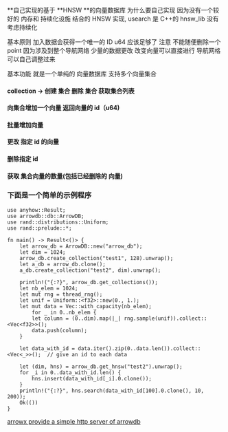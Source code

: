 **自己实现的基于 **HNSW **的向量数据库
为什么要自己实现 因为没有一个较好的 内存和 持续化设施 结合的 HNSW 实现, usearch 是 C++的 hnsw_lib 没有考虑持续化

基本原则 加入数据会获得一个唯一的 ID u64 应该足够了
注意 不能随便删除一个 point 因为涉及到整个导航网络 少量的数据更改 改变向量可以直接进行 导航网格可以自己调整过来

基本功能
就是一个单纯的 向量数据库 支持多个向量集合

#### collection -> 创建 集合 删除 集合 获取集合列表
#### 向集合增加一个向量 返回向量的 id（u64)
#### 批量增加向量
#### 更改 指定 id 的向量
#### 删除指定 id
#### 获取 集合向量的数量(包括已经删除的 向量)

### 下面是一个简单的示例程序
```
use anyhow::Result;
use arrowdb::db::ArrowDB;
use rand::distributions::Uniform;
use rand::prelude::*;

fn main() -> Result<()> {
    let arrow_db = ArrowDB::new("arrow_db");
    let dim = 1024;
    arrow_db.create_collection("test1", 128).unwrap();
    let a_db = arrow_db.clone();
    a_db.create_collection("test2", dim).unwrap();

    println!("{:?}", arrow_db.get_collections());
    let nb_elem = 1024;
    let mut rng = thread_rng();
    let unif = Uniform::<f32>::new(0., 1.);
    let mut data = Vec::with_capacity(nb_elem);
        for _ in 0..nb_elem {
        let column = (0..dim).map(|_| rng.sample(unif)).collect::<Vec<f32>>();
        data.push(column);
    }

    let data_with_id = data.iter().zip(0..data.len()).collect::<Vec<_>>();  // give an id to each data

    let (dim, hns) = arrow_db.get_hnsw("test2").unwrap();
    for _i in 0..data_with_id.len() {
        hns.insert(data_with_id[_i].0.clone());
    }
    println!("{:?}", hns.search(data_with_id[100].0.clone(), 10, 200));
    Ok(())
}
```
[arrowx provide a simple http server of arrowdb](https://github.com/zhuchuanjing/arrowx)
